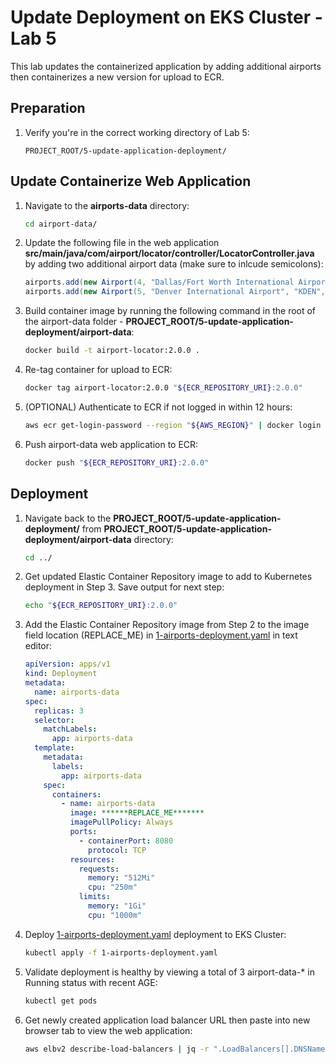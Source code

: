 # Update Deployment on EKS Cluster - Lab 5

This lab updates the containerized application by adding additional airports then containerizes a new version for upload to ECR.

## Preparation

1. Verify you're in the correct working directory of Lab 5:

    ```text
    PROJECT_ROOT/5-update-application-deployment/
    ```

## Update Containerize Web Application

1. Navigate to the **airports-data** directory:

    ```bash
    cd airport-data/
    ```

2. Update the following file in the web application **src/main/java/com/airport/locator/controller/LocatorController.java** by adding two additional airport data (make sure to inlcude semicolons):

    ```java
    airports.add(new Airport(4, "Dallas/Fort Worth International Airport", "KDFW", "Dallas-Fort, TX", "606"));
    airports.add(new Airport(5, "Denver International Airport", "KDEN", "Denver, CO", "5433"));
    ```

3. Build container image by running the following command in the root of the airport-data folder - **PROJECT_ROOT/5-update-application-deployment/airport-data**:

    ```bash
    docker build -t airport-locator:2.0.0 .
    ```

4. Re-tag container for upload to ECR:

    ```bash
    docker tag airport-locator:2.0.0 "${ECR_REPOSITORY_URI}:2.0.0"
    ```

5. (OPTIONAL) Authenticate to ECR if not logged in within 12 hours:

    ```bash
    aws ecr get-login-password --region "${AWS_REGION}" | docker login --username AWS --password-stdin "${ACCOUNT_ID}.dkr.ecr.${AWS_REGION}.amazonaws.com"
    ```

6. Push airport-data web application to ECR:

    ```bash
    docker push "${ECR_REPOSITORY_URI}:2.0.0"
    ```

## Deployment

1. Navigate back to the **PROJECT_ROOT/5-update-application-deployment/** from **PROJECT_ROOT/5-update-application-deployment/airport-data** directory:

    ```bash
    cd ../
    ```

2. Get updated Elastic Container Repository image to add to Kubernetes deployment in Step 3. Save output for next step:

    ```bash
    echo "${ECR_REPOSITORY_URI}:2.0.0"
    ```

3. Add the Elastic Container Repository image from Step 2 to the image field location (REPLACE_ME) in [1-airports-deployment.yaml](./1-airports-deployment.yaml) in text editor:

    ```yaml
    apiVersion: apps/v1
    kind: Deployment
    metadata:
      name: airports-data
    spec:
      replicas: 3
      selector:
        matchLabels:
          app: airports-data
      template:
        metadata:
          labels:
            app: airports-data
        spec:
          containers:
            - name: airports-data
              image: ******REPLACE_ME*******
              imagePullPolicy: Always
              ports:
                - containerPort: 8080
                  protocol: TCP
              resources:
                requests:
                  memory: "512Mi"
                  cpu: "250m"
                limits:
                  memory: "1Gi"
                  cpu: "1000m"
    ```

4. Deploy [1-airports-deployment.yaml](./1-airports-deployment.yaml) deployment to EKS Cluster:

    ```bash
    kubectl apply -f 1-airports-deployment.yaml
    ```

5. Validate deployment is healthy by viewing a total of 3 airport-data-* in Running status with recent AGE:

    ```bash
    kubectl get pods
    ```

6. Get newly created application load balancer URL then paste into new browser tab to view the web application:

   ```bash
   aws elbv2 describe-load-balancers | jq -r ".LoadBalancers[].DNSName" | grep -i airports
   ```
